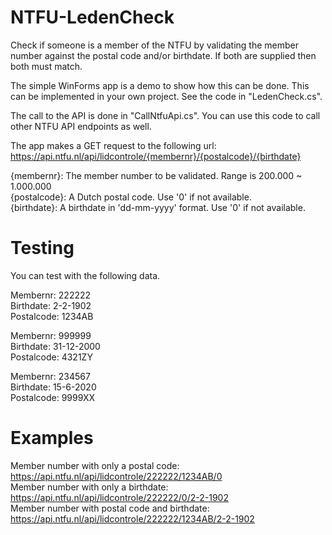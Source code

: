 # NTFU-LedenCheck
 Check if someone is a member of the NTFU by validating the member number against the postal code and/or birthdate. If both are supplied then both must match.
 
 The simple WinForms app is a demo to show how this can be done. This can be implemented in your own project. See the code in "LedenCheck.cs".
 
 The call to the API is done in "CallNtfuApi.cs". You can use this code to call other NTFU API endpoints as well.

The app makes a GET request to the following url: https://api.ntfu.nl/api/lidcontrole/{membernr}/{postalcode}/{birthdate}

{membernr}: The member number to be validated. Range is 200.000 ~ 1.000.000\
{postalcode}: A Dutch postal code. Use '0' if not available.\
{birthdate}: A birthdate in 'dd-mm-yyyy' format. Use '0' if not available.


# Testing
You can test with the following data.

Membernr:   222222\
Birthdate:  2-2-1902\
Postalcode: 1234AB

Membernr:   999999\
Birthdate:  31-12-2000\
Postalcode: 4321ZY

Membernr:   234567\
Birthdate:  15-6-2020\
Postalcode: 9999XX 


# Examples
Member number with only a postal code: https://api.ntfu.nl/api/lidcontrole/222222/1234AB/0 \
Member number with only a birthdate: https://api.ntfu.nl/api/lidcontrole/222222/0/2-2-1902 \
Member number with postal code and birthdate: https://api.ntfu.nl/api/lidcontrole/222222/1234AB/2-2-1902
